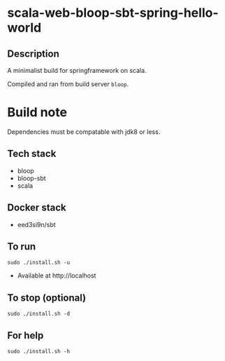 # scala-web-bloop-sbt-spring-hello-world

## Description
A minimalist build for springframework
on scala.

Compiled and ran from build server `bloop`.

# Build note
Dependencies must be compatable with jdk8 or less.

## Tech stack
- bloop
- bloop-sbt
- scala

## Docker stack
- eed3si9n/sbt

## To run
`sudo ./install.sh -u`
- Available at http://localhost

## To stop (optional)
`sudo ./install.sh -d`

## For help
`sudo ./install.sh -h`
